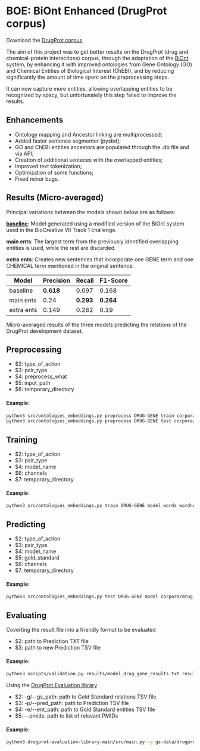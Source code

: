 # BOE: BiOnt Enhanced (DrugProt corpus)

Download the [DrugProt corpus](https://zenodo.org/record/5042151)

The aim of this project was to get better results on the DrugProt (drug and chemical-protein interactions) corpus, through the adaptation of the [BiOnt](https://github.com/lasigeBioTM/BiOnt) system, by enhancing it with improved ontologies from Gene Ontology (GO) and Chemical Entities of Biological Interest (ChEBI), and by reducing significantly the amount of time spent on the preprocessing steps. 

It can now capture more entities, allowing overlapping entities to be recognized by spacy, but unfortunately this step failed to improve the results.

## Enhancements

- Ontology mapping and Ancestor linking are multiprocessed;
- Added faster sentence segmenter (pysbd);
- GO and ChEBI entities ancestors are populated through the .db file and via API;
- Creation of additional senteces with the overlapped entities;
- Improved text tokenization;
- Optimization of some functions;
- Fixed minor bugs.

## Results (Micro-averaged)

Principal variations between the models shown below are as follows:

[**baseline**](https://github.com/lasigeBioTM/biocreativeVII): Model generated using a modified version of the BiOnt system used in the BioCreative VII Track 1 challenge.

**main ents**: The largest term from the previously identified overlapping entities is used, while the rest are discarded.

**extra ents**: Creates new sentences that incorporate one GENE term and one CHEMICAL term mentioned in the original sentence.

| Model | Precision | Recall | F1-Score |
| ------ | ------ | ------ | ------ |
| baseline | **0.618** | 0.097 | 0.168 |
| main ents | 0.24 | **0.293** | **0.264** |
| extra ents | 0.149 | 0.262 | 0.19 |

Micro-averaged results of the three models predicting the relations of the DrugProt development dataset.

## Preprocessing

- $2: type_of_action 
- $3: pair_type 
- $4: preprocess_what
- $5: input_path 
- $6: temporary_directory

#### Example:

```sh
python3 src/ontologies_embeddings.py preprocess DRUG-GENE train corpora/drug_gene/train temp/
python3 src/ontologies_embeddings.py preprocess DRUG-GENE test corpora/drug_gene/test temp_dev/
```

## Training

- $2: type_of_action 
- $3: pair_type 
- $4: model_name 
- $6: channels 
- $7: temporary_directory

#### Example:

```sh
python3 src/ontologies_embeddings.py train DRUG-GENE model words wordnet concatenation_ancestors temp/
```

## Predicting

- $2: type_of_action 
- $3: pair_type 
- $4: model_name 
- $5: gold_standard 
- $6: channels 
- $7: temporary_directory

#### Example:

```sh
python3 src/ontologies_embeddings.py test DRUG-GENE model corpora/drug_gene/test/ words wordnet concatenation_ancestors temp_dev/
```

## Evaluating

Coverting the result file into a friendly format to be evaluated

- $2: path to Prediction TXT file
- $3: path to new Prediction TSV file

#### Example:

```sh
python3 scripts/validation.py results/model_drug_gene_results.txt results/model_class_weights_drug_gene_results.tsv
```

Using the [DrugProt Evaluation library]( https://github.com/tonifuc3m/drugprot-evaluation-library)

- $2: -g/--gs_path: path to Gold Standard relations TSV file 
- $3: -p/--pred_path: path to Prediction TSV file
- $4: -e/--ent_path: path to Gold Standard entities TSV file 
- $5: --pmids: path to list of relevant PMIDs

#### Example:

```sh
python3 drugprot-evaluation-library-main/src/main.py -g gs-data/drugprot_development_relations.tsv -p results/model.tsv -e gs-data/drugprot_development_entities.tsv --pmids container/biont/gs-data/pmids.txt
```
